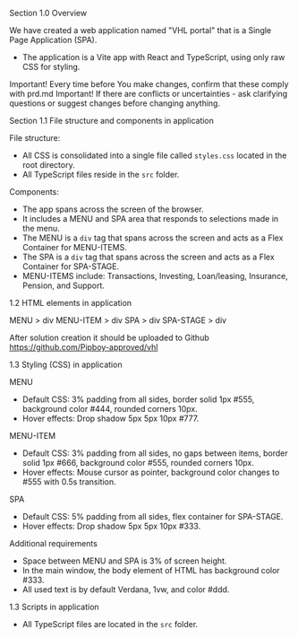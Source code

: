 Section 1.0 Overview

We have created a web application named "VHL portal" that is a Single Page Application (SPA).

- The application is a Vite app with React and TypeScript, using only raw CSS for styling.

Important! Every time before You make changes, confirm that these comply with prd.md
Important! If there are conflicts or uncertainties - ask clarifying questions or suggest changes before changing anything.

Section 1.1 File structure and components in application

File structure:
- All CSS is consolidated into a single file called `styles.css` located in the root directory.
- All TypeScript files reside in the `src` folder.

Components:
- The app spans across the screen of the browser.
- It includes a MENU and SPA area that responds to selections made in the menu.
- The MENU is a `div` tag that spans across the screen and acts as a Flex Container for MENU-ITEMS.
- The SPA is a `div` tag that spans across the screen and acts as a Flex Container for SPA-STAGE.
- MENU-ITEMS include: Transactions, Investing, Loan/leasing, Insurance, Pension, and Support.

1.2 HTML elements in application

MENU > div
MENU-ITEM > div
SPA > div
SPA-STAGE > div

After solution creation it should be uploaded to Github https://github.com/Pipboy-approved/vhl

1.3 Styling (CSS) in application

MENU
- Default CSS: 3% padding from all sides, border solid 1px #555, background color #444, rounded corners 10px.
- Hover effects: Drop shadow 5px 5px 10px #777.

MENU-ITEM
- Default CSS: 3% padding from all sides, no gaps between items, border solid 1px #666, background color #555, rounded corners 10px.
- Hover effects: Mouse cursor as pointer, background color changes to #555 with 0.5s transition.

SPA
- Default CSS: 5% padding from all sides, flex container for SPA-STAGE.
- Hover effects: Drop shadow 5px 5px 10px #333.

Additional requirements
- Space between MENU and SPA is 3% of screen height.
- In the main window, the body element of HTML has background color #333.
- All used text is by default Verdana, 1vw, and color #ddd.

1.3 Scripts in application
- All TypeScript files are located in the `src` folder.